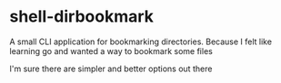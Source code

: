 # shell-dirbookmark
A small CLI application for bookmarking directories. Because I felt like learning go and wanted a way to bookmark some files

I'm sure there are simpler and better options out there
